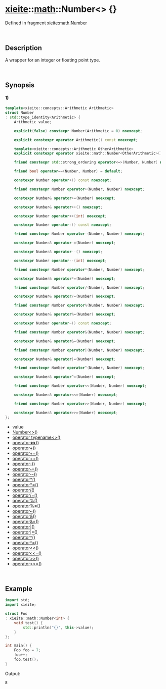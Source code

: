 # [xieite](../../xieite.md)\:\:[math](../../math.md)\:\:Number\<\> \{\}
Defined in fragment [xieite:math.Number](../../../src/math/number.cpp)

&nbsp;

## Description
A wrapper for an integer or floating point type.

&nbsp;

## Synopsis
#### 1)
```cpp
template<xieite::concepts::Arithmetic Arithmetic>
struct Number
: std::type_identity<Arithmetic> {
    Arithmetic value;

    explicit(false) constexpr Number(Arithmetic = 0) noexcept;

    explicit constexpr operator Arithmetic() const noexcept;

    template<xieite::concepts::Arithmetic OtherArithmetic>
    explicit constexpr operator xieite::math::Number<OtherArithmetic>() const noexcept;

    friend constexpr std::strong_ordering operator<=>(Number, Number) noexcept;

    friend bool operator==(Number, Number) = default;

    constexpr Number operator+() const noexcept;

    friend constexpr Number operator+(Number, Number) noexcept;

    constexpr Number& operator+=(Number) noexcept;

    constexpr Number& operator++() noexcept;

    constexpr Number operator++(int) noexcept;

    constexpr Number operator-() const noexcept;

    friend constexpr Number operator-(Number, Number) noexcept;

    constexpr Number& operator-=(Number) noexcept;

    constexpr Number& operator--() noexcept;

    constexpr Number operator--(int) noexcept;

    friend constexpr Number operator*(Number, Number) noexcept;

    constexpr Number& operator*=(Number) noexcept;

    friend constexpr Number operator/(Number, Number) noexcept;

    constexpr Number& operator/=(Number) noexcept;

    friend constexpr Number operator%(Number, Number) noexcept;

    constexpr Number& operator%=(Number) noexcept;

    constexpr Number operator~() const noexcept;

    friend constexpr Number operator&(Number, Number) noexcept;

    constexpr Number& operator&=(Number) noexcept;

    friend constexpr Number operator|(Number, Number) noexcept;

    constexpr Number& operator|=(Number) noexcept;

    friend constexpr Number operator^(Number, Number) noexcept;

    constexpr Number& operator^=(Number) noexcept;

    friend constexpr Number operator<<(Number, Number) noexcept;

    constexpr Number& operator<<=(Number) noexcept;

    friend constexpr Number operator>>(Number, Number) noexcept;

    constexpr Number& operator>>=(Number) noexcept;
};
```
- value
- [Number\<\>\(\)](./structures/number/1/operators/constructor.md)
- [operator typename\<\>\(\)](./structures/number/1/operators/cast.md)
- [operator<=>\(\)](./structures/number/1/operators/spaceship.md)
- [operator+\(\)](./structures/number/1/operators/add.md)
- [operator+=\(\)](./structures/number/1/operators/addAssign.md)
- [operator++\(\)](./structures/number/1/operators/increment.md)
- [operator-\(\)](./structures/number/1/operators/subtract.md)
- [operator-=\(\)](./structures/number/1/operators/subtract_assign.md)
- [operator--\(\)](./structures/number/1/operators/decrement.md)
- [operator\*\(\)](./structures/number/1/operators/multiply.md)
- [operator\*=\(\)](./structures/number/1/operators/multiply_assign.md)
- [operator/\(\)](./structures/number/1/operators/divide.md)
- [operator/=\(\)](./structures/number/1/operators/divide_assign.md)
- [operator%\(\)](./structures/number/1/operators/modulo.md)
- [operator%=\(\)](./structures/number/1/operators/modulo_assign.md)
- [operator~\(\)](./structures/number/1/operators/bitwise_not.md)
- [operator&\(\)](./structures/number/1/operators/bitwise_and.md)
- [operator&=\(\)](./structures/number/1/operators/bitwise_and_assign.md)
- [operator|\(\)](./structures/number/1/operators/bitwise_or.md)
- [operator|=\(\)](./structures/number/1/operators/bitwise_or_assign.md)
- [operator^\(\)](./structures/number/1/operators/bitwise_xor.md)
- [operator^=\(\)](./structures/number/1/operators/bitwise_xor_assign.md)
- [operator<<\(\)](./structures/number/1/operators/bitwise_shift_left.md)
- [operator<<=\(\)](./structures/number/1/operators/bitwise_shift_left_assign.md)
- [operator>>\(\)](./structures/number/1/operators/bitwise_shift_right.md)
- [operator>>=\(\)](./structures/number/1/operators/bitwise_shift_right_assign.md)

&nbsp;

## Example
```cpp
import std;
import xieite;

struct Foo
: xieite::math::Number<int> {
    void test() {
        std::println("{}", this->value);
    }
};

int main() {
    Foo foo = 7;
    foo++;
    foo.test();
}
```
Output:
```
8
```
